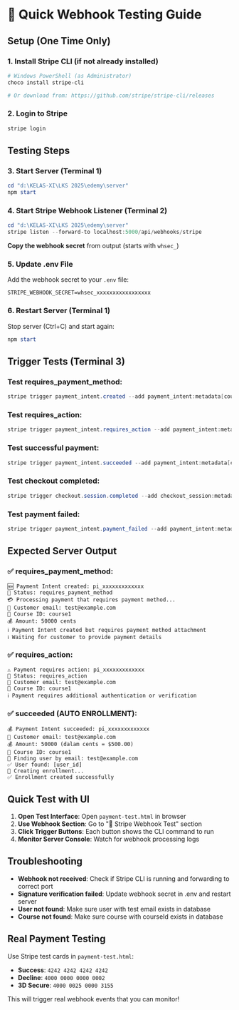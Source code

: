 # 🔔 Quick Webhook Testing Guide

## Setup (One Time Only)

### 1. **Install Stripe CLI** (if not already installed)
```powershell
# Windows PowerShell (as Administrator)
choco install stripe-cli

# Or download from: https://github.com/stripe/stripe-cli/releases
```

### 2. **Login to Stripe**
```powershell
stripe login
```

## Testing Steps

### 3. **Start Server** (Terminal 1)
```powershell
cd "d:\KELAS-XI\LKS 2025\edemy\server"
npm start
```

### 4. **Start Stripe Webhook Listener** (Terminal 2)
```powershell
cd "d:\KELAS-XI\LKS 2025\edemy\server"
stripe listen --forward-to localhost:5000/api/webhooks/stripe
```

**Copy the webhook secret** from output (starts with `whsec_`)

### 5. **Update .env File**
Add the webhook secret to your `.env` file:
```env
STRIPE_WEBHOOK_SECRET=whsec_xxxxxxxxxxxxxxxxx
```

### 6. **Restart Server** (Terminal 1)
Stop server (Ctrl+C) and start again:
```powershell
npm start
```

## Trigger Tests (Terminal 3)

### Test requires_payment_method:
```powershell
stripe trigger payment_intent.created --add payment_intent:metadata[courseId]=course1 --add payment_intent:metadata[userEmail]=test@example.com --add payment_intent:amount=50000 --add payment_intent:status=requires_payment_method
```

### Test requires_action:
```powershell
stripe trigger payment_intent.requires_action --add payment_intent:metadata[courseId]=course1 --add payment_intent:metadata[userEmail]=test@example.com --add payment_intent:amount=50000
```

### Test successful payment:
```powershell
stripe trigger payment_intent.succeeded --add payment_intent:metadata[courseId]=course1 --add payment_intent:metadata[userEmail]=test@example.com --add payment_intent:amount=50000
```

### Test checkout completed:
```powershell
stripe trigger checkout.session.completed --add checkout_session:metadata[courseId]=course1 --add checkout_session:customer_email=test@example.com --add checkout_session:amount_total=50000
```

### Test payment failed:
```powershell
stripe trigger payment_intent.payment_failed --add payment_intent:metadata[courseId]=course1 --add payment_intent:metadata[userEmail]=test@example.com --add payment_intent:amount=50000
```

## Expected Server Output

### ✅ requires_payment_method:
```
🆕 Payment Intent created: pi_xxxxxxxxxxxxx
🔧 Status: requires_payment_method
💳 Processing payment that requires payment method...
📧 Customer email: test@example.com
🎯 Course ID: course1
💰 Amount: 50000 cents
ℹ️ Payment Intent created but requires payment method attachment
ℹ️ Waiting for customer to provide payment details
```

### ✅ requires_action:
```
⚠️ Payment requires action: pi_xxxxxxxxxxxxx
🔧 Status: requires_action
📧 Customer email: test@example.com
🎯 Course ID: course1
ℹ️ Payment requires additional authentication or verification
```

### ✅ succeeded (AUTO ENROLLMENT):
```
💰 Payment Intent succeeded: pi_xxxxxxxxxxxxx
📧 Customer email: test@example.com
💰 Amount: 50000 (dalam cents = $500.00)
🎯 Course ID: course1
👤 Finding user by email: test@example.com
✅ User found: [user_id]
📝 Creating enrollment...
✅ Enrollment created successfully
```

## Quick Test with UI

1. **Open Test Interface**: Open `payment-test.html` in browser
2. **Use Webhook Section**: Go to "🔔 Stripe Webhook Test" section
3. **Click Trigger Buttons**: Each button shows the CLI command to run
4. **Monitor Server Console**: Watch for webhook processing logs

## Troubleshooting

- **Webhook not received**: Check if Stripe CLI is running and forwarding to correct port
- **Signature verification failed**: Update webhook secret in .env and restart server
- **User not found**: Make sure user with test email exists in database
- **Course not found**: Make sure course with courseId exists in database

## Real Payment Testing

Use Stripe test cards in `payment-test.html`:
- **Success**: `4242 4242 4242 4242`
- **Decline**: `4000 0000 0000 0002`
- **3D Secure**: `4000 0025 0000 3155`

This will trigger real webhook events that you can monitor!
